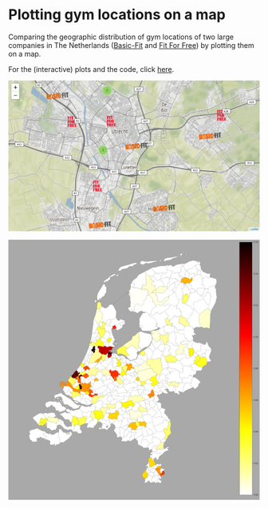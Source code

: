 # Plotting gym locations on a map

Comparing the geographic distribution of gym locations of two large companies in The Netherlands ([Basic-Fit](https://www.basic-fit.com) and [Fit For Free](https://www.fitforfree.nl)) by plotting them on a map.

For the (interactive) plots and the code, click [here](https://nbviewer.jupyter.org/github/Brinkhuis/Gym/blob/master/notebook/geopandas.ipynb).

![](images/gym_map.png)


![](images/heat_map.png)
